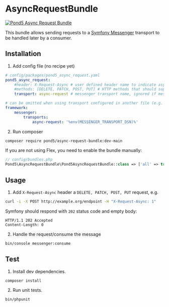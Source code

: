 AsyncRequestBundle
==================

[![Pond5 Async Request Bundle](https://github.com/PondFive/AsyncRequestBundle/actions/workflows/ci.yaml/badge.svg)](https://github.com/PondFive/AsyncRequestBundle/actions/workflows/ci.yaml)

This bundle allows sending requests to a [Symfony Messenger](https://symfony.com/doc/current/messenger.html) transport to be handled later by a consumer.

Installation
------------

1. Add config file (no recipe yet)
```yaml
# config/packages/pond5_async_request.yaml
pond5_async_request:
    #header: X-Request-Async # user defined header name to indicate asynchronous request - X-Request-Async used by default
    #methods: [DELETE, PATCH, POST, PUT] # HTTP methods that should support async requests
    transport: async-request # messenger transport name, ignored if messenger routing for Pond5\AsyncRequestBundle\Message\AsyncRequestNotification is configured manually

# can be omitted when using transport configured in another file (e.g. messenger.yaml)
framework:
    messenger:
        transports:
            async-request: '%env(MESSENGER_TRANSPORT_DSN)%'
```

2. Run composer
```bash
composer require pond5/async-request-bundle:dev-main
```
If you are not using Flex, you need to enable the bundle manually:

```php
// config/bundles.php
Pond5\AsyncRequestBundle\Pond5AsyncRequestBundle::class => ['all' => true],
```

Usage
-----

1. Add `X-Request-Async` header a `DELETE, PATCH, POST, PUT` request, e.g.
```bash
curl -i -X POST http://example.org/endpoint -H "X-Request-Async: 1"
```
Symfony should respond with `202` status code and empty body:
```
HTTP/1.1 202 Accepted
Content-Length: 0
```

2. Handle the request/consume the message
```bash
bin/console messenger:consume
```

Test
----

1. Install dev dependencies.
```
composer install
```
2. Run unit tests.
```
bin/phpunit
```
